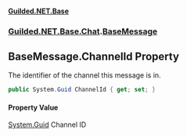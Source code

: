 
#### [Guilded.NET.Base](index 'index')
### [Guilded.NET.Base.Chat](index#Guilded_NET_Base_Chat 'Guilded.NET.Base.Chat').[BaseMessage](BaseMessage 'Guilded.NET.Base.Chat.BaseMessage')
## BaseMessage.ChannelId Property
The identifier of the channel this message is in.  
```csharp
public System.Guid ChannelId { get; set; }
```

#### Property Value
[System.Guid](https://docs.microsoft.com/en-us/dotnet/api/System.Guid 'System.Guid')
Channel ID
